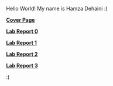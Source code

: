 Hello World! My name is Hamza Dehaini :)

**[Cover Page](https://hdehaini.github.io/cse15l-lab-reports/coverpage.html)**

**[Lab Report 0](https://hdehaini.github.io/cse15l-lab-reports/lab_report_0.html)**

**[Lab Report 1](https://hdehaini.github.io/cse15l-lab-reports/lab_report_1.html)**

**[Lab Report 2](https://hdehaini.github.io/cse15l-lab-reports/lab_report_2.html)**

**[Lab Report 3](https://hdehaini.github.io/cse15l-lab-reports/lab_report_3.html)**

:)